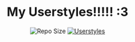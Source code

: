 <h1 align="center">My Userstyles!!!!! :3</h1>

<p align="center">
<img src="https://img.shields.io/github/repo-size/kingofcube/userstyles-that-i-made?style=for-the-badge&logo=github&logoColor=White&labelColor=%23333" alt="Repo Size"></a>
<a href="https://discord.com/users/989197238687387709"><img src="https://img.shields.io/badge/Userstyles-%2328fefe?style=for-the-badge&logo=CSS3&logoColor=black" alt="Userstyles"></a>
</p>
